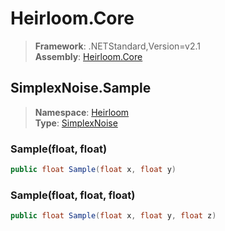# Heirloom.Core

> **Framework**: .NETStandard,Version=v2.1  
> **Assembly**: [Heirloom.Core][0]  

## SimplexNoise.Sample

> **Namespace**: [Heirloom][0]  
> **Type**: [SimplexNoise][1]  

### Sample(float, float)

```cs
public float Sample(float x, float y)
```

### Sample(float, float, float)

```cs
public float Sample(float x, float y, float z)
```

[0]: ../Heirloom.Core.md
[1]: Heirloom.SimplexNoise.md
